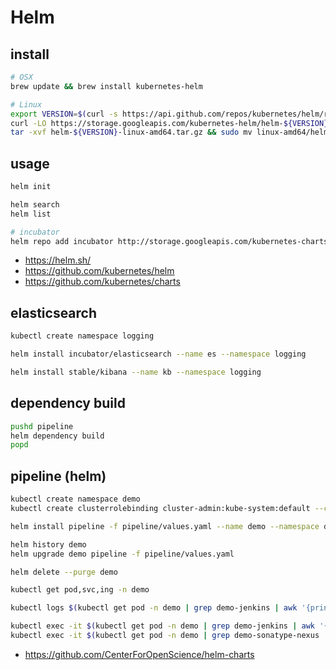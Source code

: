 # Helm

## install

```bash
# OSX
brew update && brew install kubernetes-helm

# Linux
export VERSION=$(curl -s https://api.github.com/repos/kubernetes/helm/releases/latest | grep tag_name | cut -d'"' -f4)
curl -LO https://storage.googleapis.com/kubernetes-helm/helm-${VERSION}-linux-amd64.tar.gz
tar -xvf helm-${VERSION}-linux-amd64.tar.gz && sudo mv linux-amd64/helm /usr/local/bin/helm
```

## usage

```bash
helm init

helm search
helm list

# incubator
helm repo add incubator http://storage.googleapis.com/kubernetes-charts-incubator
```

* <https://helm.sh/>
* <https://github.com/kubernetes/helm>
* <https://github.com/kubernetes/charts>

## elasticsearch

```bash
kubectl create namespace logging

helm install incubator/elasticsearch --name es --namespace logging

helm install stable/kibana --name kb --namespace logging
```

## dependency build

```bash
pushd pipeline
helm dependency build
popd
```

## pipeline (helm)

```bash
kubectl create namespace demo
kubectl create clusterrolebinding cluster-admin:kube-system:default --clusterrole=cluster-admin --serviceaccount=kube-system:default

helm install pipeline -f pipeline/values.yaml --name demo --namespace demo

helm history demo
helm upgrade demo pipeline -f pipeline/values.yaml

helm delete --purge demo

kubectl get pod,svc,ing -n demo

kubectl logs $(kubectl get pod -n demo | grep demo-jenkins | awk '{print $1}') -n demo -f

kubectl exec -it $(kubectl get pod -n demo | grep demo-jenkins | awk '{print $1}') -- sh
kubectl exec -it $(kubectl get pod -n demo | grep demo-sonatype-nexus | awk '{print $1}') -- sh
```

* <https://github.com/CenterForOpenScience/helm-charts>
